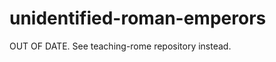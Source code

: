 unidentified-roman-emperors
===========================

OUT OF DATE. See teaching-rome repository instead.


